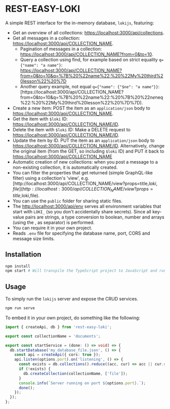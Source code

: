 # REST-EASY-LOKI

A simple REST interface for the in-memory database, `lokijs`, featuring:

- Get an overview of all collections: [https://localhost:3000/api/collections](https://localhost:3000/api/collections).
- Get all messages in a collection: [https://localhost:3000/api/COLLECTION_NAME](https://localhost:3000/api/COLLECTION_NAME).
  - Pagination of messages in a collection: [https://localhost:3000/api/COLLECTION_NAME?from=0&to=10](https://localhost:3000/api/COLLECTION_NAME?from=0&to=10).
  - Query a collection using find, for example based on strict equality `q={"name": "a name"}`: [https://localhost:3000/api/COLLECTION_NAME?from=0&to=10&q=%7B%20%22name%22:%20%22My%20third%20lesson%22%20%7D](https://localhost:3000/api/COLLECTION_NAME?from=0&to=10&q=%7B%20%22name%22:%20%22My%20third%20lesson%22%20%7D)
  - Another query example, not equal `q={"name": {"$ne": "a name"}}`: [https://localhost:3000/api/COLLECTION_NAME?from=0&to=10&q=%7B%20%22name%22:%20%7B%20%22$ne%22:%20%22My%20third%20lesson%22%20%7D%7D](https://localhost:3000/api/COLLECTION_NAME?from=0&to=10&q=q=%7B%20%22name%22:%20%7B%20%22$neq%22:%20%22My%20third%20lesson%22%20%7D%7D).
- Create a new item: POST the item as an `application/json` body to [https://localhost:3000/api/COLLECTION_NAME](https://localhost:3000/api/COLLECTION_NAME).
- Get the item with `$loki` ID: [https://localhost:3000/api/COLLECTION_NAME/ID](https://localhost:3000/api/COLLECTION_NAME/1).
- Delete the item with `$loki` ID: Make a DELETE request to [https://localhost:3000/api/COLLECTION_NAME/ID](https://localhost:3000/api/COLLECTION_NAME/1).
- Update the item by ID. PUT the item as an `application/json` body to [https://localhost:3000/api/COLLECTION_NAME/ID](https://localhost:3000/api/COLLECTION_NAME/ID). Alternatively, change the original item (from the GET, so including `$loki` ID) and PUT it back to [https://localhost:3000/api/COLLECTION_NAME](https://localhost:3000/api/COLLECTION_NAME)
- Automatic creation of new collections: when you post a message to a non-existing collection, it is automatically created.
- You can filter the properties that get returned (simple GraphQL-like filter) using a collection's 'view', e.g. [http://localhost:3000/api/COLLECTION_NAME/view?props=title,$loki,file](http://localhost:3000/api/COLLECTION_NAME/view?props=title,$loki,file).
- You can use the `public` folder for sharing static files.
- The [http://localhost:3000/api/env](http://localhost:3000/api/env) serves all environment variables that start with `LOKI_` (so you don't accidentally share secrets). Since all key-value pairs are strings, a type conversion to boolean, number and arrays (using the , as separator) is performed.
- You can require it in your own project.
- Reads `.env` file for specifying the database name, port, CORS and message size limits.

## Installation

```bash
npm install
npm start # Will transpile the TypeScript project to JavaScript and run node on every change.
```

## Usage

To simply run the `lokijs` server and expose the CRUD services.

```bash
npm run serve
```

To embed it in your own project, do something like the following:

```ts
import { createApi, db } from 'rest-easy-loki';

export const collectionName = 'documents';

export const startService = (done: () => void) => {
  db.startDatabase('my_database_file.json', () => {
    const api = createApi({ cors: true });
    api.listen(options.port).on('listening', () => {
      const exists = db.collections().reduce((acc, cur) => acc || cur.name === collectionName, false);
      if (!exists) {
        db.createCollection(collectionName, ['file']);
      }
      console.info(`Server running on port ${options.port}.`);
      done();
    });
  });
};
```
